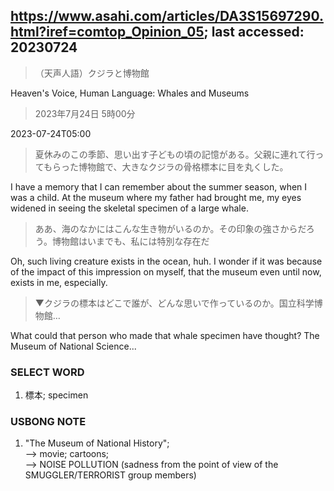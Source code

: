 ## https://www.asahi.com/articles/DA3S15697290.html?iref=comtop_Opinion_05; last accessed: 20230724

> （天声人語）クジラと博物館

Heaven's Voice, Human Language: Whales and Museums

> 2023年7月24日 5時00分

2023-07-24T05:00

> 夏休みのこの季節、思い出す子どもの頃の記憶がある。父親に連れて行ってもらった博物館で、大きなクジラの骨格標本に目を丸くした。

I have a memory that I can remember about the summer season, when I was a child. At the museum where my father had brought me, my eyes widened in seeing the skeletal specimen of a large whale.

> ああ、海のなかにはこんな生き物がいるのか。その印象の強さからだろう。博物館はいまでも、私には特別な存在だ

Oh, such living creature exists in the ocean, huh. I wonder if it was because of the impact of this impression on myself, that the museum even until now, exists in me, especially.

> ▼クジラの標本はどこで誰が、どんな思いで作っているのか。国立科学博物館…

What could that person who made that whale specimen have thought? The Museum of National Science...

### SELECT WORD

1) 標本; specimen

### USBONG NOTE

1) "The Museum of National History";<br/> 
--> movie; cartoons; <br/>
--> NOISE POLLUTION (sadness from the point of view of the SMUGGLER/TERRORIST group members)
